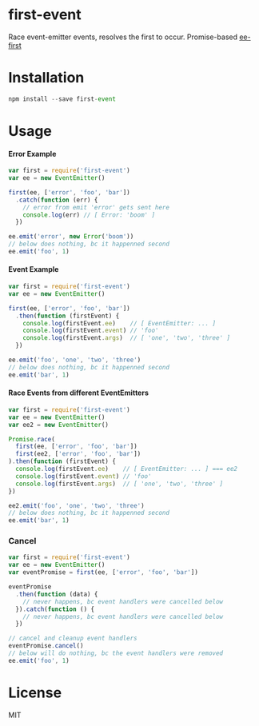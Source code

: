 # first-event
Race event-emitter events, resolves the first to occur. Promise-based [ee-first](https://github.com/jonathanong/ee-first)

# Installation
```js
npm install --save first-event
```

# Usage
#### Error Example
```js
var first = require('first-event')
var ee = new EventEmitter()

first(ee, ['error', 'foo', 'bar'])
  .catch(function (err) {
    // error from emit 'error' gets sent here
    console.log(err) // [ Error: 'boom' ]
  })

ee.emit('error', new Error('boom'))
// below does nothing, bc it happenned second
ee.emit('foo', 1)
```
#### Event Example
```js
var first = require('first-event')
var ee = new EventEmitter()

first(ee, ['error', 'foo', 'bar'])
  .then(function (firstEvent) {
    console.log(firstEvent.ee)    // [ EventEmitter: ... ]
    console.log(firstEvent.event) // 'foo'
    console.log(firstEvent.args)  // [ 'one', 'two', 'three' ]
  })

ee.emit('foo', 'one', 'two', 'three')
// below does nothing, bc it happenned second
ee.emit('bar', 1)
```
#### Race Events from different EventEmitters
```js
var first = require('first-event')
var ee = new EventEmitter()
var ee2 = new EventEmitter()

Promise.race(
  first(ee, ['error', 'foo', 'bar'])
  first(ee2, ['error', 'foo', 'bar'])
).then(function (firstEvent) {
  console.log(firstEvent.ee)    // [ EventEmitter: ... ] === ee2
  console.log(firstEvent.event) // 'foo'
  console.log(firstEvent.args)  // [ 'one', 'two', 'three' ]
})

ee2.emit('foo', 'one', 'two', 'three')
// below does nothing, bc it happenned second
ee.emit('bar', 1)
```
### Cancel
```js
var first = require('first-event')
var ee = new EventEmitter()
var eventPromise = first(ee, ['error', 'foo', 'bar'])

eventPromise
  .then(function (data) {
    // never happens, bc event handlers were cancelled below
  }).catch(function () {
    // never happens, bc event handlers were cancelled below
  })

// cancel and cleanup event handlers
eventPromise.cancel()
// below will do nothing, bc the event handlers were removed
ee.emit('foo', 1)
```

# License
MIT